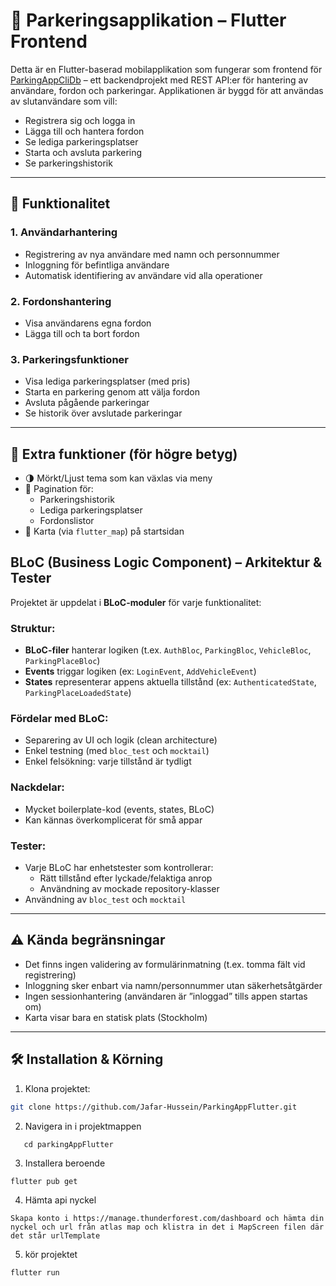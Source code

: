 # 🚗 Parkeringsapplikation – Flutter Frontend

Detta är en Flutter-baserad mobilapplikation som fungerar som frontend för [ParkingAppCliDb](https://github.com/Jafar-Hussein/ParkingAppCliDb) – ett backendprojekt med REST API:er för hantering av användare, fordon och parkeringar. Applikationen är byggd för att användas av slutanvändare som vill:

- Registrera sig och logga in
- Lägga till och hantera fordon
- Se lediga parkeringsplatser
- Starta och avsluta parkering
- Se parkeringshistorik

---

## 🧭 Funktionalitet

### 1. Användarhantering
- Registrering av nya användare med namn och personnummer
- Inloggning för befintliga användare
- Automatisk identifiering av användare vid alla operationer

### 2. Fordonshantering
- Visa användarens egna fordon
- Lägga till och ta bort fordon

### 3. Parkeringsfunktioner
- Visa lediga parkeringsplatser (med pris)
- Starta en parkering genom att välja fordon
- Avsluta pågående parkeringar
- Se historik över avslutade parkeringar

---

## 🧩 Extra funktioner (för högre betyg)

- 🌗 Mörkt/Ljust tema som kan växlas via meny
- 📄 Pagination för:
  - Parkeringshistorik
  - Lediga parkeringsplatser
  - Fordonslistor
- 📍 Karta (via `flutter_map`) på startsidan

## BLoC (Business Logic Component) – Arkitektur & Tester

Projektet är uppdelat i **BLoC-moduler** för varje funktionalitet:

### Struktur:
- **BLoC-filer** hanterar logiken (t.ex. `AuthBloc`, `ParkingBloc`, `VehicleBloc`, `ParkingPlaceBloc`)
- **Events** triggar logiken (ex: `LoginEvent`, `AddVehicleEvent`)
- **States** representerar appens aktuella tillstånd (ex: `AuthenticatedState`, `ParkingPlaceLoadedState`)

### Fördelar med BLoC:
- Separering av UI och logik (clean architecture)
- Enkel testning (med `bloc_test` och `mocktail`)
- Enkel felsökning: varje tillstånd är tydligt

### Nackdelar:
- Mycket boilerplate-kod (events, states, BLoC)
- Kan kännas överkomplicerat för små appar

### Tester:
- Varje BLoC har enhetstester som kontrollerar:
  - Rätt tillstånd efter lyckade/felaktiga anrop
  - Användning av mockade repository-klasser
- Användning av `bloc_test` och `mocktail`

---
## ⚠️ Kända begränsningar

- Det finns ingen validering av formulärinmatning (t.ex. tomma fält vid registrering)
- Inloggning sker enbart via namn/personnummer utan säkerhetsåtgärder
- Ingen sessionhantering (användaren är ”inloggad” tills appen startas om)
- Karta visar bara en statisk plats (Stockholm)

---

## 🛠️ Installation & Körning

1. Klona projektet:
```bash
git clone https://github.com/Jafar-Hussein/ParkingAppFlutter.git
``` 
2. Navigera in i projektmappen
```
   cd parkingAppFlutter
```

3. Installera beroende
```
flutter pub get
```

4. Hämta api nyckel
```
Skapa konto i https://manage.thunderforest.com/dashboard och hämta din nyckel och url från atlas map och klistra in det i MapScreen filen där det står urlTemplate

```
5. kör projektet
```
flutter run
```
